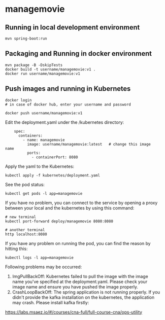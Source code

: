 # managemovie

## Running in local development environment

```
mvn spring-boot:run
```

## Packaging and Running in docker environment

```
mvn package -B -DskipTests
docker build -t username/managemovie:v1 .
docker run username/managemovie:v1
```

## Push images and running in Kubernetes

```
docker login 
# in case of docker hub, enter your username and password

docker push username/managemovie:v1
```

Edit the deployment.yaml under the /kubernetes directory:
```
    spec:
      containers:
        - name: managemovie
          image: username/managemovie:latest   # change this image name
          ports:
            - containerPort: 8080

```

Apply the yaml to the Kubernetes:
```
kubectl apply -f kubernetes/deployment.yaml
```

See the pod status:
```
kubectl get pods -l app=managemovie
```

If you have no problem, you can connect to the service by opening a proxy between your local and the kubernetes by using this command:
```
# new terminal
kubectl port-forward deploy/managemovie 8080:8080

# another terminal
http localhost:8080
```

If you have any problem on running the pod, you can find the reason by hitting this:
```
kubectl logs -l app=managemovie
```

Following problems may be occurred:

1. ImgPullBackOff:  Kubernetes failed to pull the image with the image name you've specified at the deployment.yaml. Please check your image name and ensure you have pushed the image properly.
1. CrashLoopBackOff: The spring application is not running properly. If you didn't provide the kafka installation on the kubernetes, the application may crash. Please install kafka firstly:

https://labs.msaez.io/#/courses/cna-full/full-course-cna/ops-utility


